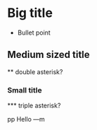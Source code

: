 # Big title
* Bullet point

## Medium sized title
** double asterisk?

### Small title 
*** triple asterisk?

pp Hello —m
